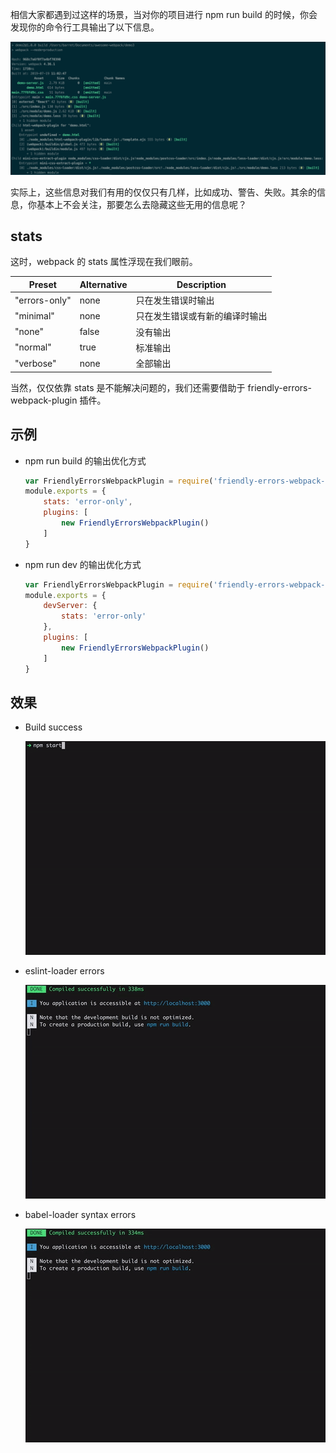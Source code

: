 相信大家都遇到过这样的场景，当对你的项目进行 npm run build 的时候，你会发现你的命令行工具输出了以下信息。

![img](../../img/Webpack/info.png)

实际上，这些信息对我们有用的仅仅只有几样，比如成功、警告、失败。其余的信息，你基本上不会关注，那要怎么去隐藏这些无用的信息呢？

## stats

这时，webpack 的 stats 属性浮现在我们眼前。

| Preset | Alternative | Description |
| ------ | ----------- | ----------- |
| "errors-only" | none | 只在发生错误时输出 |
| "minimal" | none | 只在发生错误或有新的编译时输出 |
| "none" | false | 没有输出 |
| "normal" | true | 标准输出 |
| "verbose" | none | 全部输出 |

当然，仅仅依靠 stats 是不能解决问题的，我们还需要借助于 friendly-errors-webpack-plugin 插件。

## 示例

- npm run build 的输出优化方式

    ```js
    var FriendlyErrorsWebpackPlugin = require('friendly-errors-webpack-plugin');
    module.exports = {
        stats: 'error-only',
        plugins: [
            new FriendlyErrorsWebpackPlugin()
        ]
    }
    ```

- npm run dev 的输出优化方式

    ```js
    var FriendlyErrorsWebpackPlugin = require('friendly-errors-webpack-plugin');
    module.exports = {
        devServer: {
            stats: 'error-only'
        },
        plugins: [
            new FriendlyErrorsWebpackPlugin()
        ]
    }
    ```

## 效果

- Build success

    ![img](../../img/Webpack/success.gif)

- eslint-loader errors

    ![img](../../img/Webpack/warning.gif)

- babel-loader syntax errors

    ![img](../../img/Webpack/error.gif)

